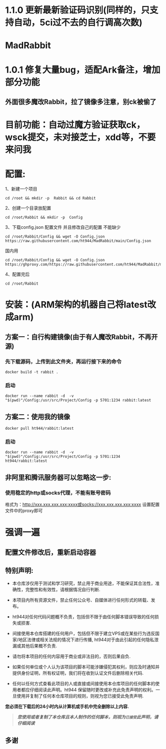 # 1.1.0 更新最新验证码识别(同样的，只支持自动，5ci过不去的自行调高次数)
# MadRabbit
# 1.0.1 修复大量bug，适配Ark备注，增加部分功能
## 外面很多魔改Rabbit，拉了镜像多注意，别ck被偷了

# 目前功能：自动过魔方验证获取ck，wsck提交，未对接芝士，xdd等，不要来问我

# 配置:
1、新建一个项目
```
cd /root && mkdir -p  Rabbit && cd Rabbit
```
2、创建一个目录放配置
```
cd /root/Rabbit && mkdir -p  Config
```
3、下载config.json 配置文件 并且修改自己的配置 不能缺少
```
cd /root/Rabbit/Config && wget -O Config.json  https://raw.githubusercontent.com/ht944/MadRabbit/main/Config.json
```
国内用
```
cd /root/Rabbit/Config && wget -O Config.json  https://ghproxy.com/https://raw.githubusercontent.com/ht944/MadRabbit/main/Config.json
```
4、配置完后
```
cd /root/Rabbit
```

# 安装：(ARM架构的机器自己将latest改成arm)
## 方案一：自行构建镜像(由于有人魔改Rabbit，不再开源)
### 先下载源码，上传到此文件夹，再运行接下来的命令
```
docker build -t rabbit .
```
### 启动
```
docker run --name rabbit -d  -v "$(pwd)"/Config:/usr/src/Project/Config -p 5701:1234 rabbit:latest
```
## 方案二：使用我的镜像
```
docker pull ht944/rabbit:latest
```
### 启动
```
docker run --name rabbit -d  -v "$(pwd)"/Config:/usr/src/Project/Config -p 5701:1234 ht944/rabbit:latest
```

## 非阿里和腾讯服务器可以忽略这一步:
  ### 使用稳定的http或socks代理，不能有账号密码
  格式为：http://xxx.xxx.xxx.xxx:xxxx或socks://xxx.xxx.xxx.xxx:xxxx
  设置配置文件中的proxy即可

# 强调一遍
## 配置文件修改后，重新启动容器

## 特别声明:

* 本仓库涉仅用于测试和学习研究，禁止用于商业用途，不能保证其合法性，准确性，完整性和有效性，请根据情况自行判断.

* 本项目内所有资源文件，禁止任何公众号、自媒体进行任何形式的转载、发布。

* ht944对任何代码问题概不负责，包括但不限于由任何脚本错误导致的任何损失或损害.

* 间接使用本仓库搭建的任何用户，包括但不限于建立VPS或在某些行为违反国家/地区法律或相关法规的情况下进行传播, ht944对于由此引起的任何隐私泄漏或其他后果概不负责.

* 请勿将本项目的任何内容用于商业或非法目的，否则后果自负.

* 如果任何单位或个人认为该项目的脚本可能涉嫌侵犯其权利，则应及时通知并提供身份证明，所有权证明，我们将在收到认证文件后删除相关代码.

* 任何以任何方式查看此项目的人或直接或间接使用本仓库项目的任何脚本的使用者都应仔细阅读此声明。ht944 保留随时更改或补充此免责声明的权利。一旦使用并复制了任何本仓库项目的规则，则视为您已接受此免责声明.

**您必须在下载后的24小时内从计算机或手机中完全删除以上内容.**  </br>
> ***您使用或者复制了本仓库且本人制作的任何脚本，则视为`已接受`此声明，请仔细阅读***

## 多谢
